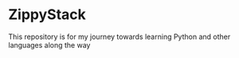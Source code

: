# ZippyStack
This repository is for my journey towards learning Python and other languages along the way
